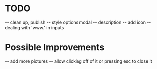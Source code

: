 # TODO
-- clean up, publish
-- style options modal
-- description
-- add icon
-- dealing with 'www.' in inputs
# Possible Improvements
-- add more pictures
-- allow clicking off of it or pressing esc to close it
